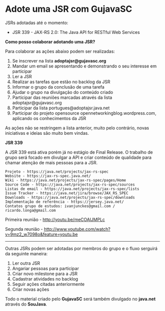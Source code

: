 Adote uma JSR com GujavaSC
=========

JSRs adotadas até o momento:
<ul>
<li>JSR 339 - JAX-RS 2.0: The Java API for RESTful Web Services</li>
</ul>

<b>Como posso colaborar adotando uma JSR?</b>

Para colaborar as ações abaixo podem ser realizadas:
<ol>
<li>Se inscrever na lista <b>adoptajsr@gujavasc.org</b></li>
<li>Mandar um email se apresentando e demonstrando o seu interesse em participar</li>
<li>Ler a JSR</li>
<li>Realizar as tarefas que estão no backlog da JSR</li>
<li>Informar o grupo da conclusão de uma tarefa</li>
<li>Ajudar o grupo na divulgação do conteúdo criado</li>
<li>Participar das reuniões marcadas através da lista adoptajsr@gujavasc.org</li>
<li>Participar da lista portugues@adoptajsr.java.net</li>
<li>Participar do projeto opensource opennetworkingblog.wordpress.com, aplicando os conhecimentos da JSR</li>
</ol>

As ações não se restringem a lista anterior, muito pelo contrário, novas iniciativas e ideias são muito bem vindas.

<b>JSR 339</b>

A JSR 339 está ativa porém já no estágio de Final Release. O trabalho de grupo será focado em divulgar a API e criar conteúdo de qualidade para chamar atenção de mais pessoas para a JSR.

    Projeto - https://java.net/projects/jax-rs-spec   
    Website - https://jax-rs-spec.java.net/
    Wiki - https://java.net/projects/jax-rs-spec/pages/Home   
    Source Code - https://java.net/projects/jax-rs-spec/sources   
    Listas de email - https://java.net/projects/jax-rs-spec/lists
    Issue Tracker - https://java.net/jira/browse/JAX_RS_SPEC
    Downloads - https://java.net/projects/jax-rs-spec/downloads
    Implementação de referência - https://jersey.java.net/
    Contatos grupo de estudos: ivanjunckes@gmail.com / ricardo.longa@gmail.com

Primeira reunião - http://youtu.be/meCOAlJMPLc 

Segunda reunião - http://www.youtube.com/watch?v=9mz2_w7098o&feature=youtu.be

----------------------------------------------------------------------------------------------------------------
Outras JSRs podem ser adotadas por membros do grupo e o fluxo serguirá da seguinte maneira:
<ol>
<li>Ler outra JSR</b></li>
<li>Angariar pessoas para participar</li>
<li>Criar novo milestone para a JSR</li>
<li>Cadastrar atividades no backlog</li>
<li>Seguir ações citadas anteriormente</li>
<li>Criar novas ações</li>
</ol>

    
Todo o material criado pelo <b>GujavaSC</b> será também divulgado no <b>java.net</b> através do <b>SouJava</b>.
